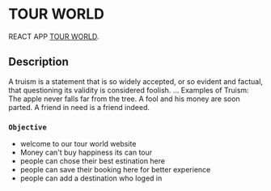 # TOUR WORLD

REACT APP [TOUR WORLD](https://glittery-paletas-65c339.netlify.app/).

## Description

A truism is a statement that is so widely accepted, or so evident and factual, that questioning its validity is considered foolish. ... Examples of Truism: The apple never falls far from the tree. A fool and his money are soon parted. A friend in need is a friend indeed.

### `Objective`

-   welcome to our tour world website
-   Money can't buy happiness its can tour
-   people can chose their best estination here
-   people can save their booking here for better experience
-   people can add a destination who loged in
